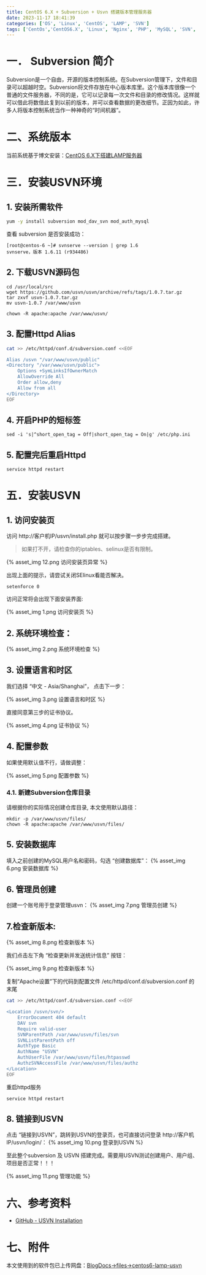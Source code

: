 ```yaml
---
title: CentOS 6.X + Subversion + Usvn 搭建版本管理服务器
date: 2023-11-17 18:41:39
categories: ['OS', 'Linux', 'CentOS', 'LAMP', 'SVN']
tags: ['CentOs','CentOS6.X', 'Linux', 'Nginx', 'PHP', 'MySQL', 'SVN', 'USVN']
---
```


# 一． Subversion 简介   

Subversion是一个自由，开源的版本控制系统。在Subversion管理下，文件和目录可以超越时空。Subversion将文件存放在中心版本库里。这个版本库很像一个普通的文件服务器，不同的是，它可以记录每一次文件和目录的修改情况。这样就可以借此将数借此复到以前的版本，并可以查看数据的更改细节。正因为如此，许多人将版本控制系统当作一种神奇的“时间机器”。 

# 二、系统版本

当前系统基于博文安装：[CentOS 6.X下搭建LAMP服务器](/blog/2023/11/16/centos6-lamp/)

# 三．安装USVN环境

## 1. 安装所需软件
```bash
yum -y install subversion mod_dav_svn mod_auth_mysql
```

查看 subversion 是否安装成功：
```text
[root@centos-6 ~]# svnserve --version | grep 1.6
svnserve，版本 1.6.11 (r934486)
```

## 2. 下载USVN源码包

```shell
cd /usr/local/src
wget https://github.com/usvn/usvn/archive/refs/tags/1.0.7.tar.gz
tar zxvf usvn-1.0.7.tar.gz
mv usvn-1.0.7 /var/www/usvn

chown -R apache:apache /var/www/usvn/
```

## 3. 配置Httpd Alias
```bash
cat >> /etc/httpd/conf.d/subversion.conf <<EOF

Alias /usvn "/var/www/usvn/public"
<Directory "/var/www/usvn/public">
    Options +SymLinksIfOwnerMatch
    AllowOverride All
    Order allow,deny
    Allow from all
</Directory>
EOF
```

## 4. 开启PHP的短标签
```shell
sed -i 's|^short_open_tag = Off|short_open_tag = On|g' /etc/php.ini
```

## 5. 配置完后重启Httpd
```shell
service httpd restart
```

# 五．安装USVN

## 1. 访问安装页

访问 http://客户机IP/usvn/install.php 就可以按步骤一步步完成搭建。

> 如果打不开，请检查你的iptables、selinux是否有限制。
>
{% asset_img 12.png 访问安装页异常 %}

出现上面的提示，请尝试关闭SElinux看能否解决。

```shell
setenforce 0
```

访问正常将会出现下面安装界面:

{% asset_img 1.png 访问安装页 %}

## 2. 系统环境检查：

{% asset_img 2.png 系统环境检查 %}

## 3. 设置语言和时区

我们选择 “中文 - Asia/Shanghai”， 点击下一步：

{% asset_img 3.png 设置语言和时区 %}

直接同意第三步的证书协议。

{% asset_img 4.png 证书协议 %}

## 4. 配置参数

如果使用默认值不行，请做调整：

{% asset_img 5.png 配置参数 %}

### 4.1. 新建Subversion仓库目录

请根据你的实际情况创建仓库目录, 本文使用默认路径：

```shell
mkdir -p /var/www/usvn/files/
chown -R apache:apache /var/www/usvn/files/
```

## 5. 安装数据库

填入之前创建的MySQL用户名和密码，勾选 “创建数据库”：
{% asset_img 6.png 安装数据库 %}

## 6. 管理员创建

创建一个账号用于登录管理usvn：
{% asset_img 7.png 管理员创建 %}

## 7.检查新版本:

{% asset_img 8.png 检查新版本 %}

我们点击左下角 “检查更新并发送统计信息” 按钮：

{% asset_img 9.png 检查新版本 %}

复制“Apache设置”下的代码到配置文件 /etc/httpd/conf.d/subversion.conf 的末尾
```bash
cat >> /etc/httpd/conf.d/subversion.conf <<EOF

<Location /usvn/svn/>
    ErrorDocument 404 default
    DAV svn
    Require valid-user
    SVNParentPath /var/www/usvn/files/svn
    SVNListParentPath off
    AuthType Basic
    AuthName "USVN"
    AuthUserFile /var/www/usvn/files/htpasswd
    AuthzSVNAccessFile /var/www/usvn/files/authz
</Location>
EOF
```
重启httpd服务
```shell
service httpd restart
```

## 8. 链接到USVN

点击 “链接到USVN”，跳转到USVN的登录页，也可直接访问登录 http://客户机IP/usvn/login/：
{% asset_img 10.png 登录到USVN %}

至此整个subversion 及 USVN 搭建完成。需要用USVN测试创建用户、用户组、项目是否正常！！！

{% asset_img 11.png 管理功能 %}

# 六、参考资料

- [GitHub - USVN Installation ](https://github.com/usvn/usvn/wiki/Installation)


# 七、附件

本文使用到的软件包已上传网盘：[BlogDocs->files->centos6-lamp-usvn](https://pan.baidu.com/s/1yEbHDQBzy43uV8gIYXqbnw?pwd=6666#list/path=%2FBlogDocs%2Ffiles%2Fcentos6-lamp-usvn)

